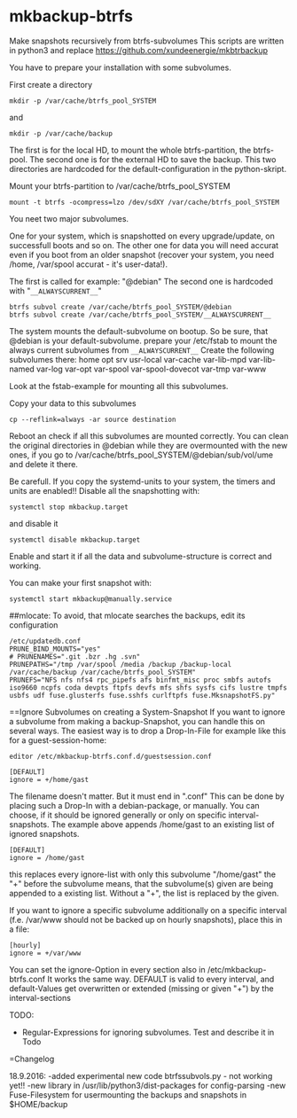 # mkbackup-btrfs
Make snapshots recursively from btrfs-subvolumes
This scripts are written in python3 and replace https://github.com/xundeenergie/mkbtrbackup

You have to prepare your installation with some subvolumes.

First create a directory

    mkdir -p /var/cache/btrfs_pool_SYSTEM

and

    mkdir -p /var/cache/backup

The first is for the local HD, to mount the whole btrfs-partition, the btrfs-pool.
The second one is for the external HD to save the backup.
This two directories are hardcoded for the default-configuration in the python-skript.

Mount your btrfs-partition to /var/cache/btrfs_pool_SYSTEM

    mount -t btrfs -ocompress=lzo /dev/sdXY /var/cache/btrfs_pool_SYSTEM

You neet two major subvolumes.

One for your system, which is snapshotted on every upgrade/update, on successfull boots and so on.
The other one for data you will need accurat even if you boot from an older snapshot (recover your system, you need /home, /var/spool accurat - it's user-data!).

The first is called for example: "@debian"
The second one is hardcoded with "`__ALWAYSCURRENT__`"

```
btrfs subvol create /var/cache/btrfs_pool_SYSTEM/@debian
btrfs subvol create /var/cache/btrfs_pool_SYSTEM/__ALWAYSCURRENT__
```

The system mounts the default-subvolume on bootup. So be sure, that @debian is your default-subvolume.
prepare your /etc/fstab to mount the always current subvolumes from `__ALWAYSCURRENT__`
Create the following subvolumes there:
  home
  opt
  srv
  usr-local
  var-cache
  var-lib-mpd
  var-lib-named
  var-log
  var-opt
  var-spool
  var-spool-dovecot
  var-tmp
  var-www

Look at the fstab-example for mounting all this subvolumes.

Copy your data to this subvolumes

    cp --reflink=always -ar source destination

Reboot an check if all this subvolumes are mounted correctly. You can clean the original directories in @debian while they are overmounted with the new ones, if you go to /var/cache/btrfs_pool_SYSTEM/@debian/sub/vol/ume and delete it there. 

Be carefull. If you copy the systemd-units to your system, the timers and units are enabled!! Disable all the snapshotting with:

    systemctl stop mkbackup.target

and disable it

    systemctl disable mkbackup.target


Enable and start it if all the data and subvolume-structure is correct and working. 

You can make your first snapshot with:

    systemctl start mkbackup@manually.service

##mlocate:
To avoid, that mlocate searches the backups, edit its configuration

    /etc/updatedb.conf
    PRUNE_BIND_MOUNTS="yes"
    # PRUNENAMES=".git .bzr .hg .svn"
    PRUNEPATHS="/tmp /var/spool /media /backup /backup-local /var/cache/backup /var/cache/btrfs_pool_SYSTEM"
    PRUNEFS="NFS nfs nfs4 rpc_pipefs afs binfmt_misc proc smbfs autofs iso9660 ncpfs coda devpts ftpfs devfs mfs shfs sysfs cifs lustre tmpfs usbfs udf fuse.glusterfs fuse.sshfs curlftpfs fuse.MksnapshotFS.py"

==Ignore Subvolumes on creating a System-Snapshot
If you want to ignore a subvolume from making a backup-Snapshot, you can handle this on several ways.
The easiest way is to drop a Drop-In-File for example like this for a guest-session-home:

    editor /etc/mkbackup-btrfs.conf.d/guestsession.conf

    [DEFAULT]
    ignore = +/home/gast

The filename doesn't matter. But it must end in ".conf"
This can be done by placing such a Drop-In with a debian-package, or manually. 
You can choose, if it should be ignored generally or only on specific interval-snapshots.
The example above appends /home/gast to an existing list of ignored snapshots. 

    [DEFAULT]
    ignore = /home/gast

this replaces every ignore-list with only this subvolume "/home/gast"
the "+" before the subvolume means, that the subvolume(s) given are being appended to a existing list. Without a "+", the list is replaced by the given.

If you want to ignore a specific subvolume additionally on a specific interval (f.e. /var/www should not be backed up on hourly snapshots), place this in a file:

    [hourly]
    ignore = +/var/www

You can set the ignore-Option in every section also in /etc/mkbackup-btrfs.conf
It works the same way. DEFAULT is valid to every interval, and default-Values get overwritten or extended (missing or given "+") by the interval-sections




TODO:
- Regular-Expressions for ignoring subvolumes. Test and describe it in Todo

=Changelog

18.9.2016: 
	-added experimental new code btrfssubvols.py - not working yet!!
	-new library in /usr/lib/python3/dist-packages for config-parsing
	-new Fuse-Filesystem for usermounting the backups and snapshots in $HOME/backup
	
